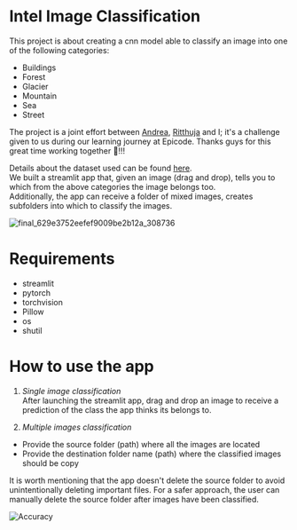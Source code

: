 
# Intel Image Classification
This project is about creating a cnn model able to classify an image into one of the following categories:  
* Buildings  
* Forest  
* Glacier
* Mountain
* Sea
* Street  

The project is a joint effort between [Andrea](https://github.com/AndreaViviani89), [Ritthuja](https://github.com/RitthujaKandasamy) and I; it's a challenge given to us during our learning journey at Epicode.  Thanks guys for this great time working together 🤗!!!   
 
Details about the dataset used can be found [here](https://www.kaggle.com/datasets/puneet6060/intel-image-classification).  
We built a streamlit app that, given an image (drag and drop), tells you to which from the above categories the image belongs too.  
Additionally, the app can receive a folder of mixed images, creates subfolders into which to classify the images.

![final_629e3752eefef9009be2b12a_308736](https://user-images.githubusercontent.com/100673761/172317731-d8185c8b-f3d3-4d45-b0f7-be79b4306cba.gif)


# Requirements
* streamlit
* pytorch
* torchvision
* Pillow
* os
* shutil

# How to use the app
1) *Single image classification*  
 After launching the streamlit app, drag and drop an image to receive a prediction of the class the app thinks its belongs to.
 
3) *Multiple images classification*  
 * Provide the source folder (path) where all the images are located
 * Provide the destination folder name (path) where the classified images should be copy

 It is worth mentioning that the app doesn't delete the source folder to avoid unintentionally deleting important files. 
 For a safer approach, the user can manually delete the source folder after images have been classified.
 
![Accuracy](https://user-images.githubusercontent.com/100673761/172314868-48ccf9d6-41eb-4739-803c-5fa33fafc75b.gif)

